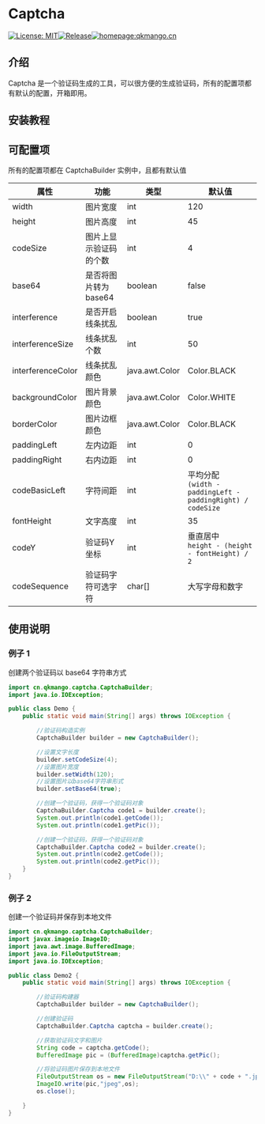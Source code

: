 # Captcha

[![License: MIT](https://img.shields.io/badge/License-MIT-yellow.svg)](https://opensource.org/licenses/MIT)[![Release](https://img.shields.io/github/v/release/qkmango/Captcha?style=flat-square)](https://github.com/qkmango/Captcha)[![homepage:qkmango.cn](https://img.shields.io/badge/homepage-qkmango-default)](https://qkmango.gitee.io/homepage/)




## 介绍
Captcha 是一个验证码生成的工具，可以很方便的生成验证码，所有的配置项都有默认的配置，开箱即用。


## 安装教程



## 可配置项

所有的配置项都在 CaptchaBuilder 实例中，且都有默认值

| 属性              | 功能                   | 类型           | 默认值                                                       |
| ----------------- | ---------------------- | -------------- | ------------------------------------------------------------ |
| width             | 图片宽度               | int            | 120                                                          |
| height            | 图片高度               | int            | 45                                                           |
| codeSize          | 图片上显示验证码的个数 | int            | 4                                                            |
| base64            | 是否将图片转为 base64  | boolean        | false                                                        |
| interference      | 是否开启线条扰乱       | boolean        | true                                                         |
| interferenceSize  | 线条扰乱个数           | int            | 50                                                           |
| interferenceColor | 线条扰乱颜色           | java.awt.Color | Color.BLACK                                                  |
| backgroundColor   | 图片背景颜色           | java.awt.Color | Color.WHITE                                                  |
| borderColor       | 图片边框颜色           | java.awt.Color | Color.BLACK                                                  |
| paddingLeft       | 左内边距               | int            | 0                                                            |
| paddingRight      | 右内边距               | int            | 0                                                            |
| codeBasicLeft     | 字符间距               | int            | 平均分配<br>`(width - paddingLeft - paddingRight) / codeSize` |
| fontHeight        | 文字高度               | int            | 35                                                           |
| codeY             | 验证码Y坐标            | int            | 垂直居中<br>`height - (height - fontHeight) / 2`             |
| codeSequence      | 验证码字符可选字符     | char[]         | 大写字母和数字                                               |



## 使用说明

### 例子 1

创建两个验证码以 base64 字符串方式

```java
import cn.qkmango.captcha.CaptchaBuilder;
import java.io.IOException;

public class Demo {
    public static void main(String[] args) throws IOException {

        //验证码构造实例
        CaptchaBuilder builder = new CaptchaBuilder();

        //设置文字长度
        builder.setCodeSize(4);
        //设置图片宽度
        builder.setWidth(120);
        //设置图片以base64字符串形式
        builder.setBase64(true);

        //创建一个验证码，获得一个验证码对象
        CaptchaBuilder.Captcha code1 = builder.create();
        System.out.println(code1.getCode());
        System.out.println(code1.getPic());

        //创建一个验证码，获得一个验证码对象
        CaptchaBuilder.Captcha code2 = builder.create();
        System.out.println(code2.getCode());
        System.out.println(code2.getPic());
    }
}
```



### 例子 2

创建一个验证码并保存到本地文件

```java
import cn.qkmango.captcha.CaptchaBuilder;
import javax.imageio.ImageIO;
import java.awt.image.BufferedImage;
import java.io.FileOutputStream;
import java.io.IOException;

public class Demo2 {
    public static void main(String[] args) throws IOException {

        //验证码构建器
        CaptchaBuilder builder = new CaptchaBuilder();

        //创建验证码
        CaptchaBuilder.Captcha captcha = builder.create();

        //获取验证码文字和图片
        String code = captcha.getCode();
        BufferedImage pic = (BufferedImage)captcha.getPic();

        //将验证码图片保存到本地文件
        FileOutputStream os = new FileOutputStream("D:\\" + code + ".jpg");
        ImageIO.write(pic,"jpeg",os);
        os.close();

    }
}
```

